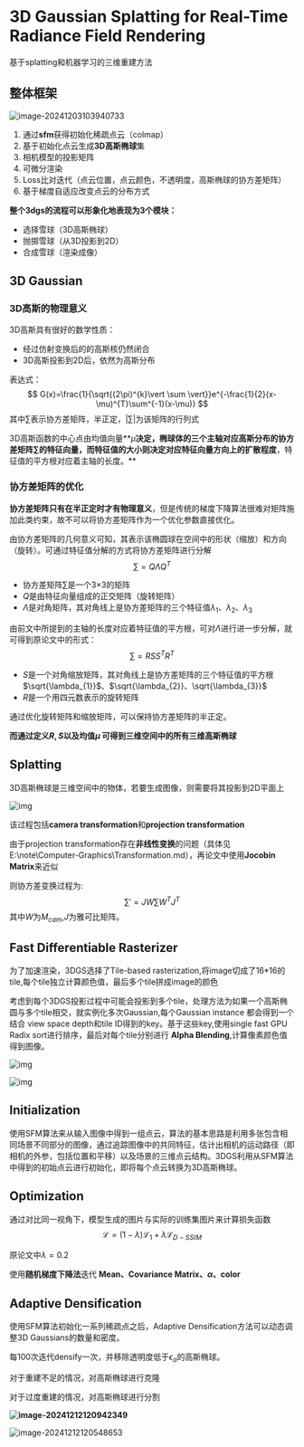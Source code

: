 # **3D Gaussian Splatting for Real-Time Radiance Field Rendering**

基于splatting和机器学习的三维重建方法

## 整体框架

![image-20241203103940733](assets/image-20241203103940733.png)

1. 通过**sfm**获得初始化稀疏点云（colmap）
2. 基于初始化点云生成**3D高斯椭球**集
3. 相机模型的投影矩阵
4. 可微分渲染
5. Loss比对迭代（点云位置，点云颜色，不透明度，高斯椭球的协方差矩阵）
6. 基于梯度自适应改变点云的分布方式

**整个3dgs的流程可以形象化地表现为3个模块：**

* 选择雪球（3D高斯椭球）
* 抛掷雪球（从3D投影到2D）
* 合成雪球（渲染成像）

##  3D Gaussian

### 3D高斯的物理意义

3D高斯具有很好的数学性质：

* 经过仿射变换后的的高斯核仍然闭合
* 3D高斯投影到2D后，依然为高斯分布

表达式：
$$
G(x)=\frac{1}{\sqrt{(2\pi)^{k}\vert \sum \vert}}e^{-\frac{1}{2}(x-\mu)^{T}\sum^{-1}(x-\mu)}
$$
其中$\sum$表示协方差矩阵，半正定，$\vert \sum \vert$为该矩阵的行列式

3D高斯函数的中心点由均值向量**$\mu$**决定，椭球体的三个主轴对应高斯分布的协方差矩阵$\sum$的特征向量，而特征值的大小则决定对应特征向量方向上的扩散程度**，特征值的平方根对应着主轴的长度。**

### 协方差矩阵的优化

**协方差矩阵只有在半正定时才有物理意义**，但是传统的梯度下降算法很难对矩阵施加此类约束，故不可以将协方差矩阵作为一个优化参数直接优化。

由协方差矩阵的几何意义可知，其表示该椭圆球在空间中的形状（缩放）和方向（旋转）。可通过特征值分解的方式将协方差矩阵进行分解
$$
\sum=Q\Lambda Q^{T}
$$

* 协方差矩阵$\sum$是一个3$\times$3的矩阵
* $Q$是由特征向量组成的正交矩阵（旋转矩阵）
* $\Lambda$是对角矩阵，其对角线上是协方差矩阵的三个特征值$\lambda_{1}$、$\lambda_{2}$、$\lambda_{3}$

由前文中所提到的主轴的长度对应着特征值的平方根，可对$\Lambda$进行进一步分解，就可得到原论文中的形式：
$$
\sum=RSS^{T}R^{T}
$$

* $S$是一个对角缩放矩阵，其对角线上是协方差矩阵的三个特征值的平方根$\sqrt{\lambda_{1}}$、$\sqrt{\lambda_{2}}、\sqrt{\lambda_{3}}$
* $R$是一个用四元数表示的旋转矩阵

通过优化旋转矩阵和缩放矩阵，可以保持协方差矩阵的半正定。

**而通过定义$R,S$以及均值$\mu$ 可得到三维空间中的所有三维高斯椭球**

## Splatting

3D高斯椭球是三维空间中的物体，若要生成图像，则需要将其投影到2D平面上

![img](assets/v2-cdf3a43093e875558ee719131c2f24e0_r.jpg)

该过程包括**camera transformation**和**projection transformation**

由于projection transformation存在**非线性变换**的问题（具体见E:\note\Computer-Graphics\Transformation.md），再论文中使用**Jocobin Matrix**来近似

则协方差变换过程为:
$$
\sum'=JW\sum W^{T}J^{T}
$$
其中$W$为$M_{cam}$,$J$为雅可比矩阵。

## Fast Differentiable Rasterizer

为了加速渲染，3DGS选择了Tile-based rasterization,将image切成了16*16的tile,每个tile独立计算颜色值，最后多个tile拼成image的颜色

考虑到每个3DGS投影过程中可能会投影到多个tile，处理方法为如果一个高斯椭圆与多个tile相交，就实例化多次Gaussian,每个Gaussian instance 都会得到一个结合 view space depth和tile ID得到的key。基于这些key,使用single fast GPU Radix sort进行排序，最后对每个tile分别进行 **Alpha Blending**,计算像素颜色值得到图像。

![img](assets/v2-1b32176ceb1f0ad1da2938724b195c42_r.jpg)

![img](assets/v2-5c1f8b2a8bc3e18c6dddca658e9d2a07_r.jpg)

## Initialization

使用SFM算法来从输入图像中得到一组点云，算法的基本思路是利用多张包含相同场景不同部分的图像，通过追踪图像中的共同特征，估计出相机的运动路径（即相机的外参，包括位置和平移）以及场景的三维点云结构。3DGS利用从SFM算法中得到的初始点云进行初始化，即将每个点云转换为3D高斯椭球。

## Optimization

通过对比同一视角下，模型生成的图片与实际的训练集图片来计算损失函数
$$
\mathcal {L}=(1-\lambda)\mathcal {L}_{1}+\lambda\mathcal {L}_{D-SSIM}
$$


原论文中$\lambda=0.2$

使用**随机梯度下降法**迭代 **Mean、Covariance Matrix、$\alpha$、color**

## Adaptive Densification

使用SFM算法初始化一系列稀疏点之后，Adaptive Densification方法可以动态调整3D Gaussians的数量和密度。

每100次迭代densify一次，并移除透明度低于$\epsilon_{\alpha}$的高斯椭球。

对于重建不足的情况，对高斯椭球进行克隆

对于过度重建的情况，对高斯椭球进行分割

**![image-20241212120942349](assets/image-20241212120942349.png)**

![image-20241212120548653](assets/image-20241212120548653.png)
